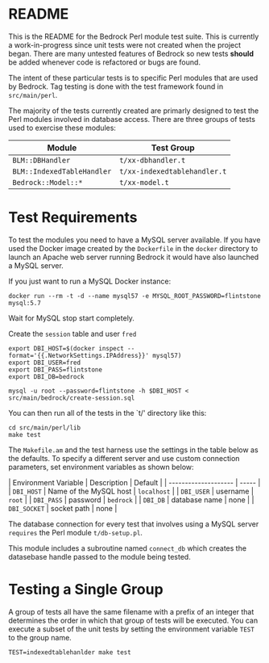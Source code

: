 # README

This is the README for the Bedrock Perl module test suite. This is currently
a work-in-progress since unit tests were not created when the project
began. There are many untested features of Bedrock so new tests __should__
be added whenever code is refactored or bugs are found.

The intent of these particular tests is to specific Perl modules that
are used by Bedrock. Tag testing is done with the test framework found
in `src/main/perl`.

The majority of the tests currently created are primarly designed to
test the Perl modules involved in database access. There are three
groups of tests used to exercise these modules:

| Module | Test Group |
| ------ | ----- |
| `BLM::DBHandler` | `t/xx-dbhandler.t` |
| `BLM::IndexedTableHandler` | `t/xx-indexedtablehandler.t`
| `Bedrock::Model::*` | `t/xx-model.t` |

# Test Requirements

To test the modules you need to have a MySQL server available. If you
have used the Docker image created by the `Dockerfile` in the `docker`
directory to launch an Apache web server running Bedrock it would have
also launched a MySQL server. 

If you just want to run a MySQL Docker instance:

```
docker run --rm -t -d --name mysql57 -e MYSQL_ROOT_PASSWORD=flintstone mysql:5.7
```

Wait for MySQL stop start completely.

Create the `session` table and user `fred`

```
export DBI_HOST=$(docker inspect --format='{{.NetworkSettings.IPAddress}}' mysql57)
export DBI_USER=fred
export DBI_PASS=flintstone
export DBI_DB=bedrock

mysql -u root --password=flintstone -h $DBI_HOST < src/main/bedrock/create-session.sql
```

You can then run all of the tests in the `t/' directory like this:

```
cd src/main/perl/lib
make test
```

The `Makefile.am` and the test harness use the settings in the table
below as the defaults. To specify a different server and use custom
connection parameters, set environment variables as shown below:

| Environment Variable | Description | Default |
| -------------------- | ----- |
| `DBI_HOST` | Name of the MySQL host | `localhost` |
| `DBI_USER` | username | `root` |
| `DBI_PASS` | password | `bedrock` |
| `DBI_DB` | database name  | none |
| `DBI_SOCKET` | socket path | none |

The database connection for every test that involves using a MySQL
server `requires` the Perl module `t/db-setup.pl`. 

This module includes a subroutine named `connect_db` which creates the
datasebase handle passed to the module being tested.

# Testing a Single Group

A group of tests all have the same filename with a prefix of an
integer that determines the order in which that group of tests will be
executed.  You can execute a subset of the unit tests by setting the
environment variable `TEST` to the group name.

```
TEST=indexedtablehanlder make test
```
